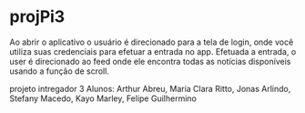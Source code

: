 # projPi3

Ao abrir o aplicativo o usuário é direcionado para a tela de login, onde você utiliza suas credenciais para efetuar a entrada no app.
Efetuada a entrada, o user é direcionado ao feed onde ele encontra todas as notícias disponíveis usando a função de scroll.

projeto intregador 3
Alunos: Arthur Abreu, Maria Clara Ritto, Jonas Arlindo, Stefany Macedo, Kayo Marley, Felipe Guilhermino
